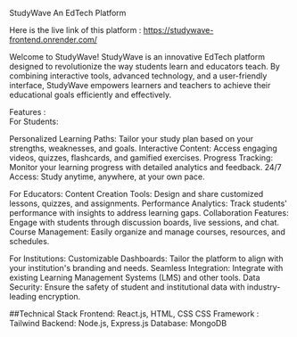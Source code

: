 StudyWave An EdTech Platform

Here is the live link of this platform :
https://studywave-frontend.onrender.com/

Welcome to StudyWave!
StudyWave is an innovative EdTech platform designed to revolutionize the way students learn and educators teach. By combining interactive tools, advanced technology, and a user-friendly interface, StudyWave empowers learners and teachers to achieve their educational goals efficiently and effectively.

Features :                                                                                                                                                              
For Students:

Personalized Learning Paths: Tailor your study plan based on your strengths, weaknesses, and goals.
Interactive Content: Access engaging videos, quizzes, flashcards, and gamified exercises.
Progress Tracking: Monitor your learning progress with detailed analytics and feedback.
24/7 Access: Study anytime, anywhere, at your own pace.

For Educators:
Content Creation Tools: Design and share customized lessons, quizzes, and assignments.
Performance Analytics: Track students' performance with insights to address learning gaps.
Collaboration Features: Engage with students through discussion boards, live sessions, and chat.
Course Management: Easily organize and manage courses, resources, and schedules.

For Institutions:
Customizable Dashboards: Tailor the platform to align with your institution's branding and needs.
Seamless Integration: Integrate with existing Learning Management Systems (LMS) and other tools.
Data Security: Ensure the safety of student and institutional data with industry-leading encryption.

##Technical Stack
Frontend: React.js, HTML, CSS
CSS Framework : Tailwind
Backend: Node.js, Express.js
Database: MongoDB


